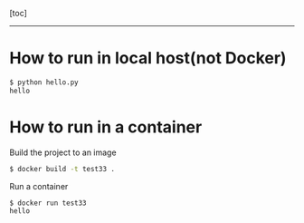 [toc]

---

# How to run in local host(not Docker)

```bash
$ python hello.py
hello
```



# How to run in a container

Build the project to an image
```bash
$ docker build -t test33 .  
```

Run a container
```bash
$ docker run test33
hello
```